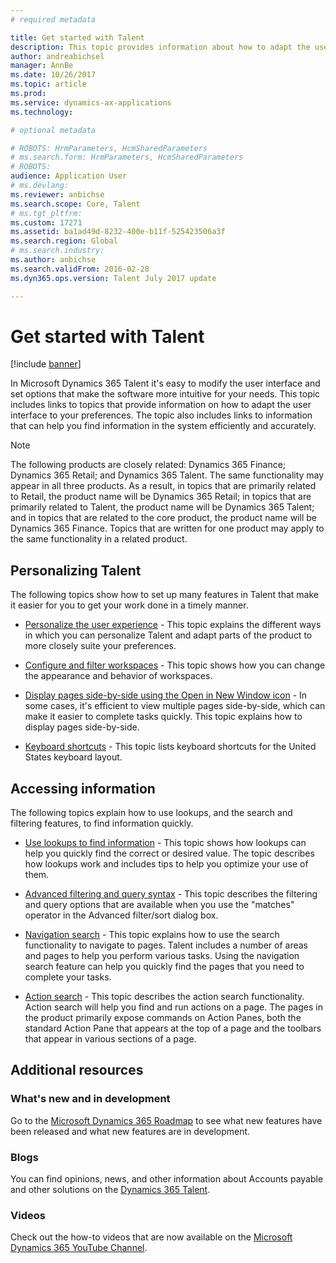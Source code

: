 ```yaml
---
# required metadata

title: Get started with Talent
description: This topic provides information about how to adapt the user interface to your preferences, as well as connect to the Help resources that are available within the product, and on the docs.microsoft.com site. 
author: andreabichsel
manager: AnnBe
ms.date: 10/26/2017
ms.topic: article
ms.prod: 
ms.service: dynamics-ax-applications
ms.technology: 

# optional metadata

# ROBOTS: HrmParameters, HcmSharedParameters
# ms.search.form: HrmParameters, HcmSharedParameters
# ROBOTS: 
audience: Application User
# ms.devlang: 
ms.reviewer: anbichse
ms.search.scope: Core, Talent
# ms.tgt_pltfrm: 
ms.custom: 17271
ms.assetid: ba1ad49d-8232-400e-b11f-525423506a3f
ms.search.region: Global
# ms.search.industry: 
ms.author: anbichse
ms.search.validFrom: 2016-02-28
ms.dyn365.ops.version: Talent July 2017 update

---
```

# Get started with Talent

[!include [banner](includes/banner.md)]

In Microsoft Dynamics 365 Talent it's easy to modify the user interface and set options that make the software more intuitive for your needs. This topic includes links to topics that provide information on how to adapt the user interface to your preferences. The topic also includes links to information that can help you find information in the system efficiently and accurately. 

> [!NOTE] 
> The following products are closely related: Dynamics 365 Finance; Dynamics 365 Retail; and Dynamics 365 Talent. The same functionality may appear in all three products. As a result, in topics that are primarily related to Retail, the product name will be Dynamics 365 Retail; in topics that are primarily related to Talent, the product name will be Dynamics 365 Talent; and in topics that are related to the core product, the product name will be Dynamics 365 Finance. Topics that are written for one product may apply to the same functionality in a related product.

## Personalizing Talent 
The following topics show how to set up many features in Talent that make it easier for you to get your work done in a timely manner. 

-   [Personalize the user experience](../fin-and-ops/get-started/personalize-user-experience.md) - This topic explains the different ways in which you can personalize Talent and adapt parts of the product to more closely suite your preferences.

-   [Configure and filter workspaces](../fin-and-ops/get-started/configure-filter-workspaces.md) - This topic shows how you can change the appearance and behavior of workspaces.

-   [Display pages side-by-side using the Open in New Window icon](../fin-and-ops/get-started/display-pages-side-by-side.md) - In some cases, it's efficient to view multiple pages side-by-side, which can make it easier to complete tasks quickly. This topic explains how to display pages side-by-side. 

-   [Keyboard shortcuts](../fin-and-ops/get-started/shortcut-keys.md) - This topic lists keyboard shortcuts for the United States keyboard layout. 

## Accessing information
The following topics explain how to use lookups, and the search and filtering features, to find information quickly. 

-   [Use lookups to find information](../fin-and-ops/get-started/use-lookups-to-find-information.md) - This topic shows how lookups can help you quickly find the correct or desired value. The topic describes how lookups work and includes tips to help you optimize your use of them.

-   [Advanced filtering and query syntax](../fin-and-ops/get-started/advanced-filtering-query-options.md) - This topic describes the filtering and query options that are available when you use the "matches" operator in the Advanced filter/sort dialog box.

-   [Navigation search](../fin-and-ops/get-started/navigation-search.md) - This topic explains how to use the search functionality to navigate to pages. Talent includes a number of areas and pages to help you perform various tasks. Using the navigation search feature can help you quickly find the pages that you need to complete your tasks. 

-   [Action search](../fin-and-ops/get-started/action-search.md) - This topic describes the action search functionality. Action search will help you find and run actions on a page. The pages in the product primarily expose commands on Action Panes, both the standard Action Pane that appears at the top of a page and the toolbars that appear in various sections of a page.

## Additional resources

### What's new and in development
Go to the [Microsoft Dynamics 365 Roadmap](https://roadmap.dynamics.com/#application=c6ae025f-e42a-e711-810d-3863bb363e80) to see what new features have been released and what new features are in development.

### Blogs
You can find opinions, news, and other information about Accounts payable and other solutions on the [Dynamics 365 Talent](https://community.dynamics.com/enterprise/b/dynamics365fortalent). 

### Videos
Check out the how-to videos that are now available on the [Microsoft Dynamics 365 YouTube Channel](https://www.youtube.com/channel/UCJGCg4rB3QSs8y_1FquelBQ).

